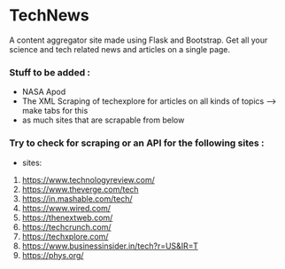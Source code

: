 # TechNews

A content aggregator site made using Flask and Bootstrap. Get all your science and tech related news and articles on a single page.

### Stuff to be added : 

* NASA Apod 
* The XML Scraping of techexplore for articles on all kinds of topics --> make tabs for this
* as much sites that are scrapable from below

### Try to check for scraping or an API for the following sites : 


* sites:
1. https://www.technologyreview.com/
2. https://www.theverge.com/tech
3. https://in.mashable.com/tech/
4. https://www.wired.com/
5. https://thenextweb.com/
6. https://techcrunch.com/
7. https://techxplore.com/
8. https://www.businessinsider.in/tech?r=US&IR=T
9. https://phys.org/
